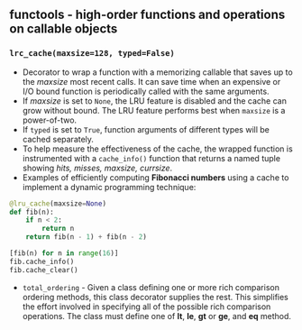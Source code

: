 ## functools - high-order functions and operations on callable objects

### `lrc_cache(maxsize=128, typed=False)`

* Decorator to wrap a function with a memorizing callable that saves up to the *maxsize* most recent calls. It can save time when an expensive or I/O bound function is periodically called with the same arguments.
* If *maxsize* is set to `None`, the LRU feature is disabled and the cache can grow without bound. The LRU feature performs best when `maxsize` is a power-of-two.
* If `typed` is set to `True`, function arguments of different types will be cached separately.
* To help measure the effectiveness of the cache, the wrapped function is instrumented with a `cache_info()` function that returns a named tuple showing *hits, misses, maxsize, currsize*.
* Examples of efficiently computing **Fibonacci numbers** using a cache to implement a dynamic programming technique:
``` python
@lru_cache(maxsize=None)
def fib(n):
    if n < 2:
        return n
    return fib(n - 1) + fib(n - 2)

[fib(n) for n in range(16)]
fib.cache_info()
fib.cache_clear()
```

* `total_ordering` - Given a class defining one or more rich comparison ordering methods, this class decorator supplies the rest. This simplifies the effort involved in specifying all of the possible rich comparison operations. The class must define one of __lt__, __le__, __gt__ or __ge__, and __eq__ method.
